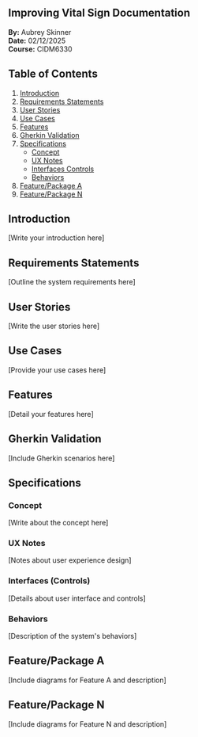 ## Improving Vital Sign Documentation 
**By:** Aubrey Skinner  
**Date:** 02/12/2025  
**Course:** CIDM6330  

## Table of Contents
1. [Introduction](#introduction)
2. [Requirements Statements](#requirements-statements)
3. [User Stories](#user-stories)
4. [Use Cases](#use-cases)
5. [Features](#features)
6. [Gherkin Validation](#gherkin-validation)
7. [Specifications](#specifications)
   - [Concept](#concept)
   - [UX Notes](#ux-notes)
   - [Interfaces Controls](#interfaces-controls)
   - [Behaviors](#behaviors)
8. [Feature/Package A](#featurepackage-a)
9. [Feature/Package N](#featurepackage-n)


## Introduction
[Write your introduction here]

## Requirements Statements
[Outline the system requirements here]

## User Stories
[Write the user stories here]

## Use Cases
[Provide your use cases here]

## Features
[Detail your features here]

## Gherkin Validation
[Include Gherkin scenarios here]

## Specifications
### Concept
[Write about the concept here]

### UX Notes
[Notes about user experience design]

### Interfaces (Controls)
[Details about user interface and controls]

### Behaviors
[Description of the system's behaviors]

## Feature/Package A
[Include diagrams for Feature A and description]

## Feature/Package N
[Include diagrams for Feature N and description]

